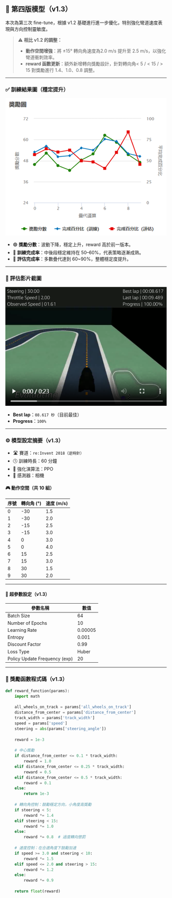 ## 🔁 第四版模型（v1.3）

本次為第三次 fine-tune，根據 v1.2 基礎進行進一步優化，特別強化彎道速度表現與方向控制靈敏度。

> ⚠️ **相比 v1.2 的調整：**
> - **動作空間增強**：將 ±15° 轉向角速度為2.0 m/s 提升至 2.5 m/s，以強化彎道衝刺效率。
> - **reward 函數更新**：額外新增轉向獎勵設計，針對轉向角< 5 / < 15 / > 15 對獎勵進行 1.4、1.0、0.8 調整。

---

### ✅ 訓練結果圖（穩定提升）

![訓練圖 v1.3](images/training_v1.3.png)

- 🟢 **獎勵分數**：波動下降，穩定上升，reward 高於前一版本。
- 🔵 **訓練完成率**：中後段穩定維持在 50–60%，代表策略逐漸成熟。
- 🔴 **評估完成率**：多數疊代達到 60~90%，整體穩定度提升。

---

### 🎥 評估影片截圖

![評估影片 v1.3](images/eval_v1.3.png)

- **Best lap**：`08.617 秒`（目前最佳）
- **Progress**：`100%`

---

### ⚙️ 模型設定摘要（v1.3）

- 🛣 賽道：`re:Invent 2018（逆時針）`
- 🕓 訓練時長：60 分鐘
- 🤖 強化演算法：PPO
- 🎥 感測器：相機

#### 🎮 動作空間（共 10 組）

| 序號 | 轉向角 (°) | 速度 (m/s) |
|------|------------|------------|
| 0    | -30        | 1.5        |
| 1    | -30        | 2.0        |
| 2    | -15        | 2.5        |
| 3    | -15        | 3.0        |
| 4    | 0          | 3.0        |
| 5    | 0          | 4.0        |
| 6    | 15         | 2.5        |
| 7    | 15         | 3.0        |
| 8    | 30         | 1.5        |
| 9    | 30         | 2.0        |

---

#### 🔧 超參數設定（v1.3）

| 參數名稱                          | 數值      |
|----------------------------------|-----------|
| Batch Size                       | 64        |
| Number of Epochs                | 10        |
| Learning Rate                   | 0.00005   |
| Entropy                         | 0.001     |
| Discount Factor                 | 0.99      |
| Loss Type                       | Huber     |
| Policy Update Frequency (exp)  | 20        |

---

### 🧠 獎勵函數程式碼（v1.3）

```python
def reward_function(params):
    import math

    all_wheels_on_track = params['all_wheels_on_track']
    distance_from_center = params['distance_from_center']
    track_width = params['track_width']
    speed = params['speed']
    steering = abs(params['steering_angle'])

    reward = 1e-3

    # 中心獎勵
    if distance_from_center <= 0.1 * track_width:
        reward = 1.0
    elif distance_from_center <= 0.25 * track_width:
        reward = 0.5
    elif distance_from_center <= 0.5 * track_width:
        reward = 0.1
    else:
        return 1e-3

    # 轉向角控制：鼓勵穩定方向，小角度高獎勵
    if steering < 5:
        reward *= 1.4
    elif steering < 15:
        reward *= 1.0
    else:
        reward *= 0.8  # 過度轉向懲罰

    # 速度控制：在合適角度下鼓勵加速
    if speed >= 3.0 and steering < 10:
        reward *= 1.5
    elif speed <= 2.0 and steering > 15:
        reward *= 1.2
    else:
        reward *= 0.9

    return float(reward)

